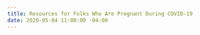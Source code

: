 ```yaml
---
title: Resources for Folks Who Are Pregnant During COVID-19
date: 2020-05-04 11:00:00 -04:00
---
```


